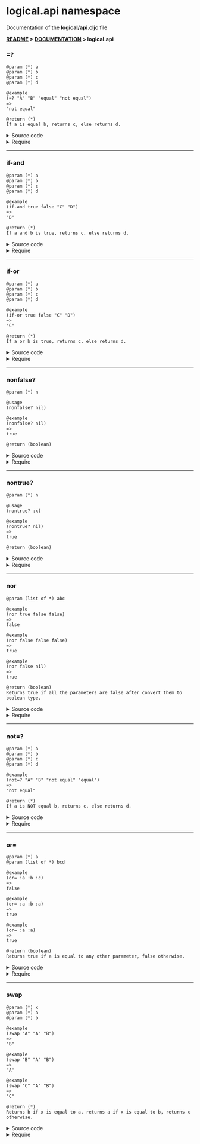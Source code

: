
# <strong>logical.api</strong> namespace
<p>Documentation of the <strong>logical/api.cljc</strong> file</p>

<strong>[README](../../../README.md) > [DOCUMENTATION](../../COVER.md) > logical.api</strong>



### =?

```
@param (*) a
@param (*) b
@param (*) c
@param (*) d
```

```
@example
(=? "A" "B" "equal" "not equal")
=>
"not equal"
```

```
@return (*)
If a is equal b, returns c, else returns d.
```

<details>
<summary>Source code</summary>

```
(defn =?
  ([a b c]
   (when (= a b) c))

  ([a b c d]
   (if (= a b) c d)))
```

</details>

<details>
<summary>Require</summary>

```
(ns my-namespace (:require [logical.api :as logical :refer [=?]]))

(logical/=? ...)
(=?         ...)
```

</details>

---

### if-and

```
@param (*) a
@param (*) b
@param (*) c
@param (*) d
```

```
@example
(if-and true false "C" "D")
=>
"D"
```

```
@return (*)
If a and b is true, returns c, else returns d.
```

<details>
<summary>Source code</summary>

```
(defn if-and
  ([a b c]
   (when (and a b) c))

  ([a b c d]
   (if (and a b) c d)))
```

</details>

<details>
<summary>Require</summary>

```
(ns my-namespace (:require [logical.api :as logical :refer [if-and]]))

(logical/if-and ...)
(if-and         ...)
```

</details>

---

### if-or

```
@param (*) a
@param (*) b
@param (*) c
@param (*) d
```

```
@example
(if-or true false "C" "D")
=>
"C"
```

```
@return (*)
If a or b is true, returns c, else returns d.
```

<details>
<summary>Source code</summary>

```
(defn if-or
  ([a b c]
   (when (or a b) c))

  ([a b c d]
   (if (or a b) c d)))
```

</details>

<details>
<summary>Require</summary>

```
(ns my-namespace (:require [logical.api :as logical :refer [if-or]]))

(logical/if-or ...)
(if-or         ...)
```

</details>

---

### nonfalse?

```
@param (*) n
```

```
@usage
(nonfalse? nil)
```

```
@example
(nonfalse? nil)
=>
true
```

```
@return (boolean)
```

<details>
<summary>Source code</summary>

```
(defn nonfalse?
  [n]
  (not= n false))
```

</details>

<details>
<summary>Require</summary>

```
(ns my-namespace (:require [logical.api :as logical :refer [nonfalse?]]))

(logical/nonfalse? ...)
(nonfalse?         ...)
```

</details>

---

### nontrue?

```
@param (*) n
```

```
@usage
(nontrue? :x)
```

```
@example
(nontrue? nil)
=>
true
```

```
@return (boolean)
```

<details>
<summary>Source code</summary>

```
(defn nontrue?
  [n]
  (not= n true))
```

</details>

<details>
<summary>Require</summary>

```
(ns my-namespace (:require [logical.api :as logical :refer [nontrue?]]))

(logical/nontrue? ...)
(nontrue?         ...)
```

</details>

---

### nor

```
@param (list of *) abc
```

```
@example
(nor true false false)
=>
false
```

```
@example
(nor false false false)
=>
true
```

```
@example
(nor false nil)
=>
true
```

```
@return (boolean)
Returns true if all the parameters are false after convert them to boolean type.
```

<details>
<summary>Source code</summary>

```
(defn nor
  [& abc]
  (not-any? boolean abc))
```

</details>

<details>
<summary>Require</summary>

```
(ns my-namespace (:require [logical.api :as logical :refer [nor]]))

(logical/nor ...)
(nor         ...)
```

</details>

---

### not=?

```
@param (*) a
@param (*) b
@param (*) c
@param (*) d
```

```
@example
(not=? "A" "B" "not equal" "equal")
=>
"not equal"
```

```
@return (*)
If a is NOT equal b, returns c, else returns d.
```

<details>
<summary>Source code</summary>

```
(defn not=?
  ([a b c]
   (when-not (= a b) c))

  ([a b c d]
   (if-not (= a b) c d)))
```

</details>

<details>
<summary>Require</summary>

```
(ns my-namespace (:require [logical.api :as logical :refer [not=?]]))

(logical/not=? ...)
(not=?         ...)
```

</details>

---

### or=

```
@param (*) a
@param (list of *) bcd
```

```
@example
(or= :a :b :c)
=>
false
```

```
@example
(or= :a :b :a)
=>
true
```

```
@example
(or= :a :a)
=>
true
```

```
@return (boolean)
Returns true if a is equal to any other parameter, false otherwise.
```

<details>
<summary>Source code</summary>

```
(defn or=
  [a & bcd]
  (boolean (some #(= a %) bcd)))
```

</details>

<details>
<summary>Require</summary>

```
(ns my-namespace (:require [logical.api :as logical :refer [or=]]))

(logical/or= ...)
(or=         ...)
```

</details>

---

### swap

```
@param (*) x
@param (*) a
@param (*) b
```

```
@example
(swap "A" "A" "B")
=>
"B"
```

```
@example
(swap "B" "A" "B")
=>
"A"
```

```
@example
(swap "C" "A" "B")
=>
"C"
```

```
@return (*)
Returns b if x is equal to a, returns a if x is equal to b, returns x otherwise.
```

<details>
<summary>Source code</summary>

```
(defn swap
  [x a b]
  (cond (= x a) b
        (= x b) a
        :return x))
```

</details>

<details>
<summary>Require</summary>

```
(ns my-namespace (:require [logical.api :as logical :refer [swap]]))

(logical/swap ...)
(swap         ...)
```

</details>

